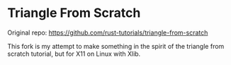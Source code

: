 
# Triangle From Scratch

Original repo: https://github.com/rust-tutorials/triangle-from-scratch

This fork is my attempt to make something in the spirit of the triangle from scratch tutorial, but for X11 on Linux with Xlib.
